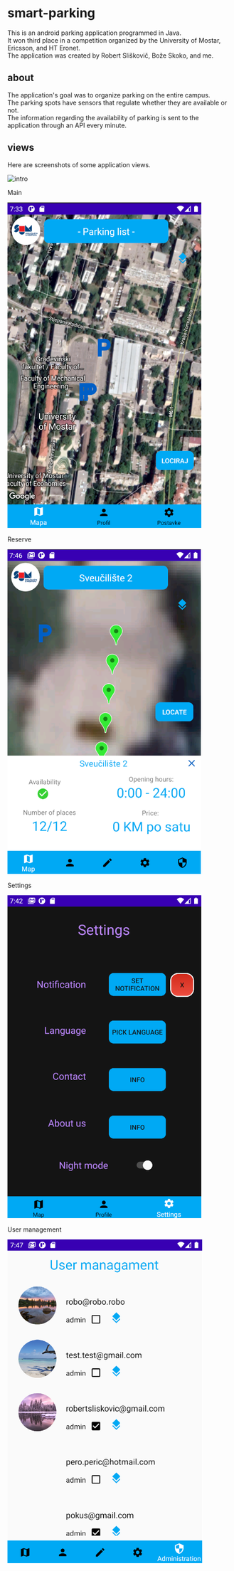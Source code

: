 # smart-parking

This is an android parking application programmed in Java. <br> 
It won third place in a competition organized by the University of Mostar, Ericsson, and HT Eronet. <br>
The application was created by Robert Sliškovič, Bože Skoko, and me. 

## about

The application's goal was to organize parking on the entire campus. <br> The parking spots have sensors that regulate whether they are available or not. <br>
The information regarding the availability of parking is sent to the application through an API every minute.

## views

Here are screenshots of some application views.

![intro](~https://github.com/breezy11/smart-sum-parking/blob/master/screenshots/intro.png~ "Welcome")

Main

![main](https://github.com/breezy11/smart-sum-parking/blob/master/screenshots/main-screen.png)

Reserve

![reserve](https://github.com/breezy11/smart-sum-parking/blob/master/screenshots/reserve.png)

Settings

![settings](https://github.com/breezy11/smart-sum-parking/blob/master/screenshots/settings.png)

User management

![management](https://github.com/breezy11/smart-sum-parking/blob/master/screenshots/user-managament.png)

